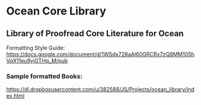 Ocean Core Library
=================

## Library of Proofread Core Literature for Ocean

Formatting Style Guide:  https://docs.google.com/document/d/1WSdx728aAl60GRCRx7zQ8MM105hVqX11eu9yjGTHq_M/pub

### Sample formatted Books:

https://dl.dropboxusercontent.com/u/382588/JS/Projects/ocean_library/index.html
 
